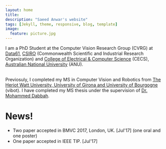 ```yaml
---
layout: home
title: 
description: "Saeed Anwar's website"
tags: [Jekyll, theme, responsive, blog, template]
image:
  feature: picture.jpg
---
```

I am a PhD Student at the Computer Vision Research Group (CVRG) at [Data61](http://www.data61.csiro.au/), [CSIRO](http://www.csiro.au/) (Commonwealth Scientific and Industrial Research Organization) and [College of Electrical & Computer Science](https://cecs.anu.edu.au/) (CECS), [Australian National University](http://www.anu.edu.au/) (ANU). <br><br>

Previosuly, I completed my MS in Computer Vision and Robotics from [The Heriot Watt University, University of Girona and University of Bourgogne](http://www.vibot.org/) (vibot). I have completed my MS thesis under the supervision of [Dr. Mohammed Dabbah](https://www.linkedin.com/in/dabbah).

# News!

* Two paper accepted in BMVC 2017, London, UK. [Jul'17] (one oral and one poster)
* One paper accepted in IEEE TIP. [Jul'17]

